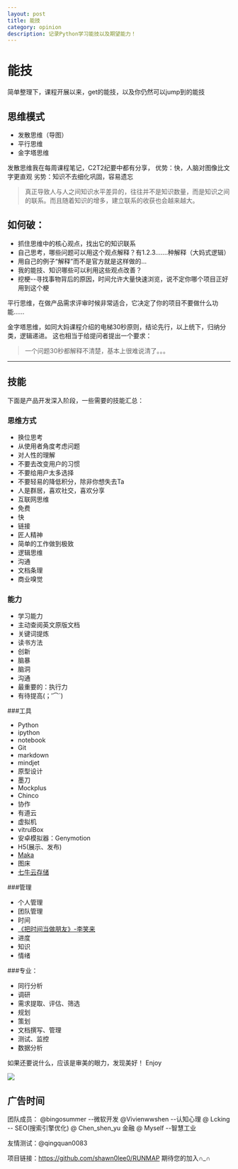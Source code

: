 ```yaml
---
layout: post
title: 能技
category: opinion
description: 记录Python学习能技以及期望能力！
---
```




# 能技

简单整理下，课程开展以来，get的能技，以及你仍然可以jump到的能技

## 思维模式

+ 发散思维（导图）
+ 平行思维
+ 金字塔思维

发散思维我在每周课程笔记，C2T2纪要中都有分享，
优势：快，人脑对图像比文字更直观
劣势：知识不去细化巩固，容易遗忘


>真正导致人与人之间知识水平差异的，往往并不是知识数量，而是知识之间的联系。而且随着知识的增多，建立联系的收获也会越来越大。

## 如何破：
+ 抓住思维中的核心观点，找出它的知识联系
+ 自己思考，哪些问题可以用这个观点解释？有1.2.3.……种解释（大妈式逻辑）
+ 用自己的例子“解释”而不是官方就是这样做的…
+ 我的能技、知识哪些可以利用这些观点改善？
+ 挖梗--寻找事物背后的原因，时间允许大量快速浏览，说不定你哪个项目正好用到这个梗

平行思维，在做产品需求评审时候非常适合，它决定了你的项目不要做什么功能……

金字塔思维，如同大妈课程介绍的电梯30秒原则，结论先行，以上统下，归纳分类，逻辑递进。
这也相当于给提问者提出一个要求：

> 一个问题30秒都解释不清楚，基本上很难说清了。。。



* * *

## 技能

下面是产品开发深入阶段，一些需要的技能汇总：

### 思维方式
+ 换位思考
 + 从使用者角度考虑问题
+ 对人性的理解
 + 不要去改变用户的习惯
 + 不要给用户太多选择
 + 不要轻易的降低积分，除非你想失去Ta
 + 人是群居，喜欢社交，喜欢分享
+ 互联网思维
 + 免费
 + 快
 + 链接
+ 匠人精神
 + 简单的工作做到极致
+ 逻辑思维
 + 沟通
 + 文档条理
+ 商业嗅觉

### 能力
+ 学习能力
 + 主动查阅英文原版文档
 + 关键词提炼
 + 读书方法
+ 创新
 + 脑暴
 + 脑洞
+ 沟通
+ 最重要的：执行力
 + 有待提高(；′⌒`)

###工具
+ Python
 + ipython
 + notebook
+ Git
+ markdown
+ mindjet
+ 原型设计
 + 墨刀
 + Mockplus
 + Chinco
+ 协作
 + 有道云
+ 虚拟机
 + vitrulBox
 + 安卓模拟器：Genymotion
+ H5(展示、发布)
 + [Maka](http://www.maka.im/) 
+ 图床
 + [七牛云存储](https://portal.qiniu.com/tutorial/index) 

###管理
+ 个人管理
+ 团队管理
+ 时间
 +  [《把时间当做朋友》-李笑来](http://book.douban.com/subject/25749845/)
+ 进度
+ 知识
+ 情绪

###专业：
+ 同行分析
+ 调研
+ 需求提取、评估、筛选
+ 规划
+ 策划
+ 文档撰写、管理
+ 测试、监控
+ 数据分析

如果还要说什么，应该是审美的眼力，发现美好！
Enjoy













![](https://pic4.zhimg.com/d93cd16d043043b2589ade0390c9067f_r.jpg)


## 广告时间


团队成员：
@bingosummer --微软开发
@Vivienwwshen --认知心理
@ Lcking -- SEO(搜索引擎优化)
@ Chen_shen_yu 金融
@ Myself --智慧工业

友情测试：@qingquan0083


项目链接：https://github.com/shawn0lee0/RUNMAP
期待您的加入∩_∩
